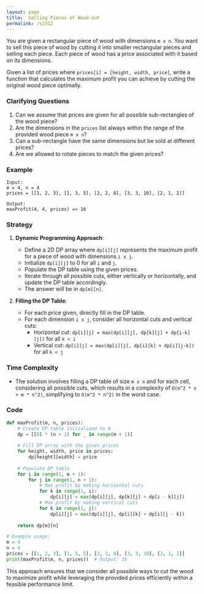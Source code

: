 ```yaml
---
layout: page
title:  Selling Pieces of Wood-out
permalink: /s2312
---
```


You are given a rectangular piece of wood with dimensions `m x n`. You want to sell this piece of wood by cutting it into smaller rectangular pieces and selling each piece. Each piece of wood has a price associated with it based on its dimensions.

Given a list of prices where `prices[i] = [height, width, price]`, write a function that calculates the maximum profit you can achieve by cutting the original wood piece optimally.

### Clarifying Questions

1. Can we assume that prices are given for all possible sub-rectangles of the wood piece?
2. Are the dimensions in the `prices` list always within the range of the provided wood piece `m x n`?
3. Can a sub-rectangle have the same dimensions but be sold at different prices?
4. Are we allowed to rotate pieces to match the given prices?

### Example

```
Input: 
m = 4, n = 4
prices = [[1, 2, 3], [1, 3, 5], [2, 2, 8], [3, 3, 10], [2, 1, 2]]

Output: 
maxProfit(4, 4, prices) => 16
```

### Strategy

1. **Dynamic Programming Approach**:
   - Define a 2D DP array where `dp[i][j]` represents the maximum profit for a piece of wood with dimensions `i x j`.
   - Initialize `dp[i][j]` to 0 for all `i` and `j`.
   - Populate the DP table using the given prices.
   - Iterate through all possible cuts, either vertically or horizontally, and update the DP table accordingly.
   - The answer will be in `dp[m][n]`.

2. **Filling the DP Table**:
   - For each price given, directly fill in the DP table.
   - For each dimension `i x j`, consider all horizontal cuts and vertical cuts:
     - Horizontal cut: `dp[i][j] = max(dp[i][j], dp[k][j] + dp[i-k][j])` for all `k < i`
     - Vertical cut: `dp[i][j] = max(dp[i][j], dp[i][k] + dp[i][j-k])` for all `k < j`

### Time Complexity

- The solution involves filling a DP table of size `m x n` and for each cell, considering all possible cuts, which results in a complexity of `O(m^2 * n + m * n^2)`, simplifying to `O(m^2 * n^2)` in the worst case.

### Code

```python
def maxProfit(m, n, prices):
    # Create DP table initialized to 0
    dp = [[0] * (n + 1) for _ in range(m + 1)]
    
    # Fill DP array with the given prices
    for height, width, price in prices:
        dp[height][width] = price
    
    # Populate DP table
    for i in range(1, m + 1):
        for j in range(1, n + 1):
            # Max profit by making horizontal cuts
            for k in range(1, i):
                dp[i][j] = max(dp[i][j], dp[k][j] + dp[i - k][j])
            # Max profit by making vertical cuts
            for k in range(1, j):
                dp[i][j] = max(dp[i][j], dp[i][k] + dp[i][j - k])
    
    return dp[m][n]

# Example usage:
m = 4
n = 4
prices = [[1, 2, 3], [1, 3, 5], [2, 2, 8], [3, 3, 10], [2, 1, 2]]
print(maxProfit(m, n, prices))  # Output: 16
```

This approach ensures that we consider all possible ways to cut the wood to maximize profit while leveraging the provided prices efficiently within a feasible performance limit.